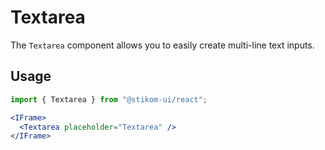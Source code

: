 # Textarea

The `Textarea` component allows you to easily create multi-line text inputs.

## Usage

```js
import { Textarea } from "@stikom-ui/react";
```

```jsx live
<IFrame>
  <Textarea placeholder="Textarea" />
</IFrame>
```
